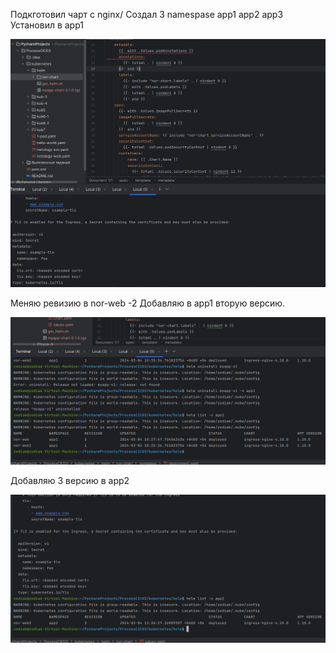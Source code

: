 Подкготовил чарт с nginx/
Создал 3 namespase app1 app2 app3
Установил в app1

![f31a85152aaf413290ca42953245ea09.png](../_resources/f31a85152aaf413290ca42953245ea09-5.png)

Меняю ревизию в nor-web -2
Добавляю в app1 вторую версию.

![b2559d6b206a0b4f19068c799aa9d68b.png](../_resources/b2559d6b206a0b4f19068c799aa9d68b-5.png)

Добавляю 3 версию в app2

![b7550eb58a790ff9eb20f7f73f26d399.png](../_resources/b7550eb58a790ff9eb20f7f73f26d399-5.png)
